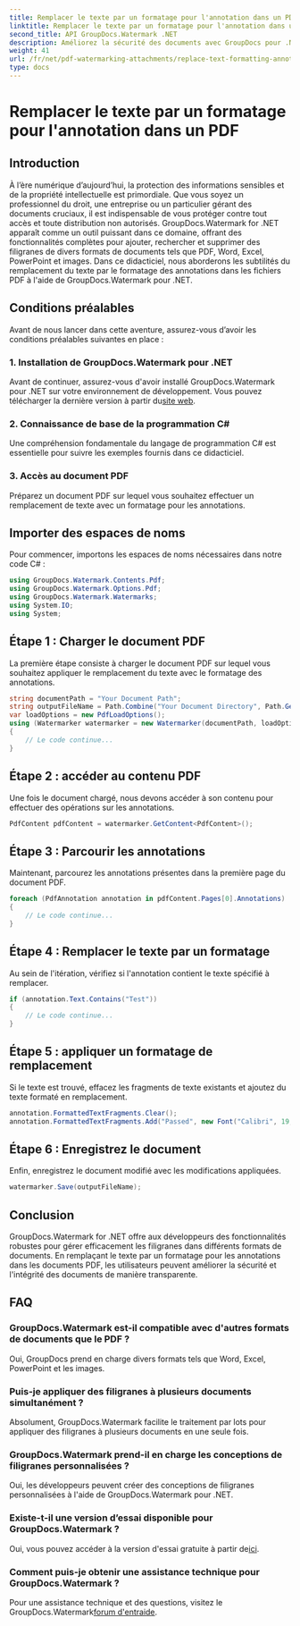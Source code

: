 ```yaml
---
title: Remplacer le texte par un formatage pour l'annotation dans un PDF
linktitle: Remplacer le texte par un formatage pour l'annotation dans un PDF
second_title: API GroupDocs.Watermark .NET
description: Améliorez la sécurité des documents avec GroupDocs pour .NET. Découvrez comment remplacer facilement le texte par le formatage des annotations dans les fichiers PDF.
weight: 41
url: /fr/net/pdf-watermarking-attachments/replace-text-formatting-annotation-pdf/
type: docs
---
```

# Remplacer le texte par un formatage pour l'annotation dans un PDF

## Introduction
À l’ère numérique d’aujourd’hui, la protection des informations sensibles et de la propriété intellectuelle est primordiale. Que vous soyez un professionnel du droit, une entreprise ou un particulier gérant des documents cruciaux, il est indispensable de vous protéger contre tout accès et toute distribution non autorisés. GroupDocs.Watermark for .NET apparaît comme un outil puissant dans ce domaine, offrant des fonctionnalités complètes pour ajouter, rechercher et supprimer des filigranes de divers formats de documents tels que PDF, Word, Excel, PowerPoint et images. Dans ce didacticiel, nous aborderons les subtilités du remplacement du texte par le formatage des annotations dans les fichiers PDF à l'aide de GroupDocs.Watermark pour .NET.
## Conditions préalables
Avant de nous lancer dans cette aventure, assurez-vous d’avoir les conditions préalables suivantes en place :
### 1. Installation de GroupDocs.Watermark pour .NET
 Avant de continuer, assurez-vous d'avoir installé GroupDocs.Watermark pour .NET sur votre environnement de développement. Vous pouvez télécharger la dernière version à partir du[site web](https://releases.groupdocs.com/Watermark/net/).
### 2. Connaissance de base de la programmation C#
Une compréhension fondamentale du langage de programmation C# est essentielle pour suivre les exemples fournis dans ce didacticiel.
### 3. Accès au document PDF
Préparez un document PDF sur lequel vous souhaitez effectuer un remplacement de texte avec un formatage pour les annotations.

## Importer des espaces de noms
Pour commencer, importons les espaces de noms nécessaires dans notre code C# :
```csharp
using GroupDocs.Watermark.Contents.Pdf;
using GroupDocs.Watermark.Options.Pdf;
using GroupDocs.Watermark.Watermarks;
using System.IO;
using System;
```
## Étape 1 : Charger le document PDF
La première étape consiste à charger le document PDF sur lequel vous souhaitez appliquer le remplacement du texte avec le formatage des annotations.
```csharp
string documentPath = "Your Document Path";
string outputFileName = Path.Combine("Your Document Directory", Path.GetFileName(documentPath));
var loadOptions = new PdfLoadOptions();
using (Watermarker watermarker = new Watermarker(documentPath, loadOptions))
{
    // Le code continue...
}
```
## Étape 2 : accéder au contenu PDF
Une fois le document chargé, nous devons accéder à son contenu pour effectuer des opérations sur les annotations.
```csharp
PdfContent pdfContent = watermarker.GetContent<PdfContent>();
```
## Étape 3 : Parcourir les annotations
Maintenant, parcourez les annotations présentes dans la première page du document PDF.
```csharp
foreach (PdfAnnotation annotation in pdfContent.Pages[0].Annotations)
{
    // Le code continue...
}
```
## Étape 4 : Remplacer le texte par un formatage
Au sein de l'itération, vérifiez si l'annotation contient le texte spécifié à remplacer.
```csharp
if (annotation.Text.Contains("Test"))
{
    // Le code continue...
}
```
## Étape 5 : appliquer un formatage de remplacement
Si le texte est trouvé, effacez les fragments de texte existants et ajoutez du texte formaté en remplacement.
```csharp
annotation.FormattedTextFragments.Clear();
annotation.FormattedTextFragments.Add("Passed", new Font("Calibri", 19, FontStyle.Bold), Color.Red, Color.Aqua);
```
## Étape 6 : Enregistrez le document
Enfin, enregistrez le document modifié avec les modifications appliquées.
```csharp
watermarker.Save(outputFileName);
```

## Conclusion
GroupDocs.Watermark for .NET offre aux développeurs des fonctionnalités robustes pour gérer efficacement les filigranes dans différents formats de documents. En remplaçant le texte par un formatage pour les annotations dans les documents PDF, les utilisateurs peuvent améliorer la sécurité et l'intégrité des documents de manière transparente.
## FAQ
### GroupDocs.Watermark est-il compatible avec d'autres formats de documents que le PDF ?
Oui, GroupDocs prend en charge divers formats tels que Word, Excel, PowerPoint et les images.
### Puis-je appliquer des filigranes à plusieurs documents simultanément ?
Absolument, GroupDocs.Watermark facilite le traitement par lots pour appliquer des filigranes à plusieurs documents en une seule fois.
### GroupDocs.Watermark prend-il en charge les conceptions de filigranes personnalisées ?
Oui, les développeurs peuvent créer des conceptions de filigranes personnalisées à l'aide de GroupDocs.Watermark pour .NET.
### Existe-t-il une version d’essai disponible pour GroupDocs.Watermark ?
 Oui, vous pouvez accéder à la version d'essai gratuite à partir de[ici](https://releases.groupdocs.com/).
### Comment puis-je obtenir une assistance technique pour GroupDocs.Watermark ?
 Pour une assistance technique et des questions, visitez le GroupDocs.Watermark[forum d'entraide](https://forum.groupdocs.com/c/watermark/19).